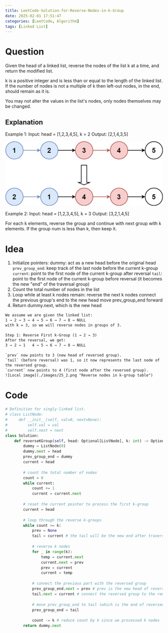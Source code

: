 ```yaml
---
title: LeetCode-Solution-for-Reverse-Nodes-in-k-Group
date: 2025-02-01 17:51:47
categories: [LeetCode, Algorithm]
tags: [Linked List]
---
```


# Question

Given the head of a linked list, reverse the nodes of the list k at a time, and return the modified list.

k is a positive integer and is less than or equal to the length of the linked list. If the number of nodes is not a multiple of k then left-out nodes, in the end, should remain as it is.

You may not alter the values in the list's nodes, only nodes themselves may be changed.

## Explanation

Example 1:
Input: head = [1,2,3,4,5], k = 2
Output: [2,1,4,3,5]

![Local image](./images/25_1.png "Reverse nodes in k-group explanation")

Example 2:
Input: head = [1,2,3,4,5], k = 3
Output: [3,2,1,4,5]

For each k elements, reverse the group and continue with next group with k elements. If the group num is less than k, then keep it.

# Idea

1. Initialize pointers:
   dummy: act as a new head before the original head
   `prev_group_end`: keep track of the last node before the current k-group
   `current`: point to the first node of the current k-group after reversal
   `tail`: point to the first node of the current k-group before reversal (it becomes the new "end" of the traversal group)
2. Count the total number of nodes in the list
3. Loop while at least k nodes remain:
   reverse the next k nodes
   connect the previous group's end to the new head
   move prev_group_end forward
4. Return dummy.next, which is the new head

```
We assume we are given the linked list:
1 → 2 → 3 → 4 → 5 → 6 → 7 → 8 → NULL
with k = 3, so we will reverse nodes in groups of 3.

Step 1: Reverse First k-Group (1 → 2 → 3)
After the reversal, we get:
3 → 2 → 1   4 → 5 → 6 → 7 → 8 → NULL

`prev` now points to 3 (new head of reversed group).
`tail` (before reversal) was 1, so it now represents the last node of the reversed group.
`current` now points to 4 (first node after the reversed group).
![Local image](./images/25_2.png "Reverse nodes in k-group table")

```

# Code

```python
# Definition for singly-linked list.
# class ListNode:
#     def __init__(self, val=0, next=None):
#         self.val = val
#         self.next = next
class Solution:
    def reverseKGroup(self, head: Optional[ListNode], k: int) -> Optional[ListNode]:
        dummy = ListNode(0)
        dummy.next = head
        prev_group_end = dummy
        current = head

        # count the total number of nodes
        count = 0
        while current:
            count += 1
            current = current.next

        # reset the current pointer to process the first k-group
        current = head

        # loop through the reverse k-groups
        while count >= k:
            prev = None
            tail = current # the tail will be the new end after traversal

            # reverse k nodes
            for _ in range(k):
                temp = current.next
                current.next = prev
                prev = current
                current = temp

            # connect the previous part with the reversed group
            prev_group_end.next = prev # prev is the new head of reversed group
            tail.next = current # connect the reversed group to the remaining nodes

            # move prev_group_end to tail (which is the end of reversed part)
            prev_group_end = tail

            count -= k # reduce count by k since we processed k nodes
        return dummy.next

```
